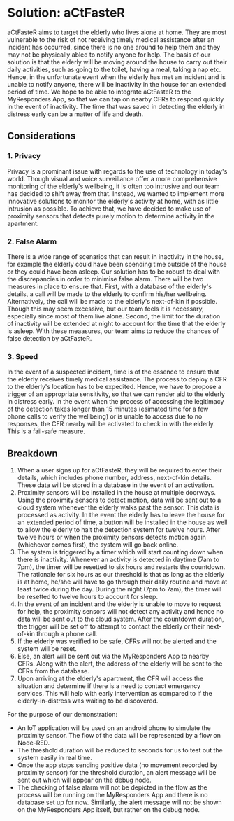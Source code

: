 # Solution: aCtFasteR
aCtFasteR aims to target the elderly who lives alone at home. They are most vulnerable to the risk of not receiving timely medical assistance after an incident has occurred, since there is no one around to help them and they may not be physically abled to notify anyone for help. The basis of our solution is that the elderly will be moving around the house to carry out their daily activities, such as going to the toilet, having a meal, taking a nap etc. Hence, in the unfortunate event when the elderly has met an incident and is unable to notify anyone, there will be inactivity in the house for an extended period of time. We hope to be able to integrate aCtFasteR to the MyResponders App, so that we can tap on nearby CFRs to respond quickly in the event of inactivity. The time that was saved in detecting the elderly in distress early can be a matter of life and death.

## Considerations
### 1. Privacy 
Privacy is a prominant issue with regards to the use of technology in today's world. Though visual and voice surveillance offer a more comprehensive monitoring of the elderly's wellbeing, it is often too intrusive and our team has decided to shift away from that. Instead, we wanted to implement more innovative solutions to monitor the elderly's activity at home, with as little intrusion as possible. To achieve that, we have decided to make use of proximity sensors that detects purely motion to determine activity in the apartment. 
### 2. False Alarm
There is a wide range of scenarios that can result in inactivity in the house, for example the elderly could have been spending time outside of the house or they could have been asleep. Our solution has to be robust to deal with the discrepancies in order to minimise false alarm. There will be two measures in place to ensure that. First, with a database of the elderly's details, a call will be made to the elderly to confirm his/her wellbeing. Alternatively, the call will be made to the elderly's next-of-kin if possible. Though this may seem excessive, but our team feels it is necessary, especially since most of them live alone. Second, the limit for the duration of inactivity will be extended at night to account for the time that the elderly is asleep. With these meaasures, our team aims to reduce the chances of false detection by aCtFasteR.
### 3. Speed
In the event of a suspected incident, time is of the essence to ensure that the elderly receives timely medical assistance. The process to deploy a CFR to the elderly's location has to be expedited. Hence, we have to propose a trigger of an appropriate sensitivity, so that we can render aid to the elderly in distress early. In the event when the process of accessing the legitimacy of the detection takes longer than 15 minutes (esimated time for a few phone calls to verify the wellbeing) or is unable to access due to no responses, the CFR nearby will be activated to check in with the elderly. This is a fail-safe measure.

## Breakdown
1. When a user signs up for aCtFasteR, they will be required to enter their details, which includes phone number, address, next-of-kin details. These data will be stored in a database in the event of an activation.
2. Proximity sensors will be installed in the house at multiple doorways. Using the proximity sensors to detect motion, data will be sent out to a cloud system whenever the elderly walks past the sensor. This data is processed as activity.  In the event the elderly has to leave the house for an extended period of time, a button will be installed in the house as well to allow the elderly to halt the detection system for twelve hours. After twelve hours or when the proximity sensors detects motion again (whichever comes first), the system will go back online.
3. The system is triggered by a timer which will start counting down when there is inactivity. Whenever an activity is detected in daytime (7am to 7pm), the timer will be resetted to six hours and restarts the countdown. The rationale for six hours as our threshold is that as long as the elderly is at home, he/she will have to go through their daily routine and move at least twice during the day. During the night (7pm to 7am), the timer will be resetted to twelve hours to account for sleep.
4. In the event of an incident and the elderly is unable to move to request for help, the proximity sensors will not detect any activity and hence no data will be sent out to the cloud system. After the countdown duration, the trigger will be set off to attempt to contact the elderly or their next-of-kin through a phone call.
5. If the elderly was verified to be safe, CFRs will not be alerted and the system will be reset.
6. Else, an alert will be sent out via the MyResponders App to nearby CFRs. Along with the alert, the address of the elderly will be sent to the CFRs from the database.
7. Upon arriving at the elderly's apartment, the CFR will access the situation and determine if there is a need to contact emergency services. This will help with early intervention as compared to if the elderly-in-distress was waiting to be discovered.

For the purpose of our demonstration:
- An IoT application will be used on an android phone to simulate the proximity sensor. The flow of the data will be represented by a flow on Node-RED. 
- The threshold duration will be reduced to seconds for us to test out the system easily in real time. 
- Once the app stops sending positive data (no movement recorded by proximity sensor) for the threshold duration, an alert message will be sent out which will appear on the debug node. 
- The checking of false alarm will not be depicted in the flow as the process will be running on the MyResponders App and there is no database set up for now. Similarly, the alert message will not be shown on the MyResponders App itself, but rather on the debug node.
